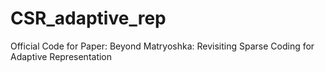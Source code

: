 # CSR_adaptive_rep
Official Code for Paper: Beyond Matryoshka: Revisiting Sparse Coding for Adaptive Representation
